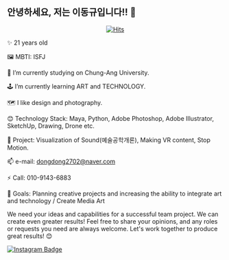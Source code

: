 ## 안녕하세요, 저는 이동규입니다!! 👋

<div align=center>
	
  [![Hits](https://hits.seeyoufarm.com/api/count/incr/badge.svg?url=https%3A%2F%2Fgithub.com%2Fzzsza)](https://hits.seeyoufarm.com) 
	
  </div>



✨ 21 years old 

🖼️ MBTI: ISFJ

🌈 I’m currently studying on Chung-Ang University.

🕹️ I’m currently learning ART and TECHNOLOGY.

🗺️ I like design and photography.

😊 Technology Stack: Maya, Python, Adobe Photoshop, Adobe Illustrator, SketchUp, Drawing, Drone  etc.

🎈 Project: Visualization of Sound(예술공학개론), Making VR content, Stop Motion.

📫 e-mail: dongdong2702@naver.com

⚡ Call: 010-9143-6883

🎠 Goals: Planning creative projects and increasing the ability to integrate art and technology / Create Media Art

We need your ideas and capabilities for a successful team project. We can create even greater results! Feel free to share your opinions, and any roles or requests you need are always welcome. Let's work together to produce great results! 😊

[![Instagram Badge](https://img.shields.io/badge/-Instagram-E4405F?logo=instagram&logoColor=white&style=flat-square)](https://www.instagram.com/_dlehdrb_)
	
 
	
